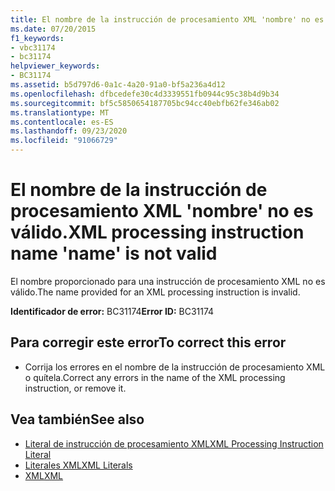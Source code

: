 ```yaml
---
title: El nombre de la instrucción de procesamiento XML 'nombre' no es válido.
ms.date: 07/20/2015
f1_keywords:
- vbc31174
- bc31174
helpviewer_keywords:
- BC31174
ms.assetid: b5d797d6-0a1c-4a20-91a0-bf5a236a4d12
ms.openlocfilehash: dfbcedefe30c4d3339551fb0944c95c38b4d9b34
ms.sourcegitcommit: bf5c5850654187705bc94cc40ebfb62fe346ab02
ms.translationtype: MT
ms.contentlocale: es-ES
ms.lasthandoff: 09/23/2020
ms.locfileid: "91066729"
---
```

# <a name="xml-processing-instruction-name-name-is-not-valid"></a><span data-ttu-id="093c4-102">El nombre de la instrucción de procesamiento XML 'nombre' no es válido.</span><span class="sxs-lookup"><span data-stu-id="093c4-102">XML processing instruction name 'name' is not valid</span></span>

<span data-ttu-id="093c4-103">El nombre proporcionado para una instrucción de procesamiento XML no es válido.</span><span class="sxs-lookup"><span data-stu-id="093c4-103">The name provided for an XML processing instruction is invalid.</span></span>  
  
 <span data-ttu-id="093c4-104">**Identificador de error:** BC31174</span><span class="sxs-lookup"><span data-stu-id="093c4-104">**Error ID:** BC31174</span></span>  
  
## <a name="to-correct-this-error"></a><span data-ttu-id="093c4-105">Para corregir este error</span><span class="sxs-lookup"><span data-stu-id="093c4-105">To correct this error</span></span>  
  
- <span data-ttu-id="093c4-106">Corrija los errores en el nombre de la instrucción de procesamiento XML o quítela.</span><span class="sxs-lookup"><span data-stu-id="093c4-106">Correct any errors in the name of the XML processing instruction, or remove it.</span></span>  
  
## <a name="see-also"></a><span data-ttu-id="093c4-107">Vea también</span><span class="sxs-lookup"><span data-stu-id="093c4-107">See also</span></span>

- [<span data-ttu-id="093c4-108">Literal de instrucción de procesamiento XML</span><span class="sxs-lookup"><span data-stu-id="093c4-108">XML Processing Instruction Literal</span></span>](../language-reference/xml-literals/xml-processing-instruction-literal.md)
- [<span data-ttu-id="093c4-109">Literales XML</span><span class="sxs-lookup"><span data-stu-id="093c4-109">XML Literals</span></span>](../language-reference/xml-literals/index.md)
- [<span data-ttu-id="093c4-110">XML</span><span class="sxs-lookup"><span data-stu-id="093c4-110">XML</span></span>](../programming-guide/language-features/xml/index.md)
